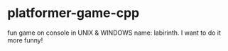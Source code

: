 # platformer-game-cpp
fun game on console in UNIX &amp; WINDOWS
name: labirinth. I want to do it more funny!
